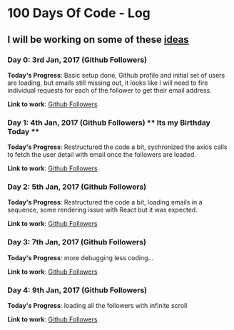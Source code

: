 # 100 Days Of Code - Log

## I will be working on some of these [ideas](ideas.md)

### Day 0: 3rd Jan, 2017 (Github Followers)

**Today's Progress**: Basic setup done, Github profile and initial set of users are loading, but emails still missing out, it looks like I will need to fire individual requests for each of the follower to get their email address.

**Link to work**: [Github Followers](/work/github_followers)

### Day 1: 4th Jan, 2017 (Github Followers) ** Its my Birthday Today **

**Today's Progress**: Restructured the code a bit, sychronized the axios calls to fetch the user detail with email once the followers are loaded. 

**Link to work**: [Github Followers](/work/github_followers)

### Day 2: 5th Jan, 2017 (Github Followers)

**Today's Progress**: Restructured the code a bit, loading emails in a sequence, some rendering issue with React but it was expected.

**Link to work**: [Github Followers](/work/github_followers)

### Day 3: 7th Jan, 2017 (Github Followers)

**Today's Progress**: more debugging less coding...

**Link to work**: [Github Followers](/work/github_followers)

### Day 4: 9th Jan, 2017 (Github Followers)

**Today's Progress**: loading all the followers with infinite scroll

**Link to work**: [Github Followers](/work/github_followers)
